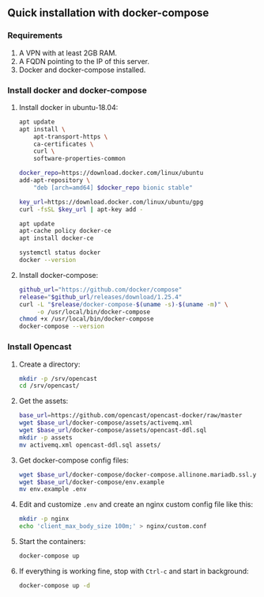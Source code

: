 ## Quick installation with docker-compose

### Requirements

1. A VPN with at least 2GB RAM.
1. A FQDN pointing to the IP of this server.
1. Docker and docker-compose installed.

### Install docker and docker-compose

1. Install docker in ubuntu-18.04:

   ```bash
   apt update
   apt install \
       apt-transport-https \
       ca-certificates \
       curl \
       software-properties-common

   docker_repo=https://download.docker.com/linux/ubuntu
   add-apt-repository \
       "deb [arch=amd64] $docker_repo bionic stable"

   key_url=https://download.docker.com/linux/ubuntu/gpg
   curl -fsSL $key_url | apt-key add -

   apt update
   apt-cache policy docker-ce
   apt install docker-ce

   systemctl status docker
   docker --version
   ```
   
1. Install docker-compose:

   ```bash
   github_url="https://github.com/docker/compose"
   release="$github_url/releases/download/1.25.4"
   curl -L "$release/docker-compose-$(uname -s)-$(uname -m)" \
        -o /usr/local/bin/docker-compose
   chmod +x /usr/local/bin/docker-compose
   docker-compose --version
   ```

### Install Opencast

1. Create a directory:
   ```bash
   mkdir -p /srv/opencast
   cd /srv/opencast/
   ```

1. Get the assets:
   ```bash
   base_url=https://github.com/opencast/opencast-docker/raw/master
   wget $base_url/docker-compose/assets/activemq.xml
   wget $base_url/docker-compose/assets/opencast-ddl.sql
   mkdir -p assets
   mv activemq.xml opencast-ddl.sql assets/
   ```

1. Get docker-compose config files:
   ```bash
   wget $base_url/docker-compose/docker-compose.allinone.mariadb.ssl.yml
   wget $base_url/docker-compose/env.example
   mv env.example .env
   ```

1. Edit and customize `.env` and create an nginx custom config file
   like this:
   ```bash
   mkdir -p nginx
   echo 'client_max_body_size 100m;' > nginx/custom.conf
   ```
   
1. Start the containers:
   ```bash
   docker-compose up
   ```
   
1. If everything is working fine, stop with `Ctrl-c` and start in
   background:
   ```bash
   docker-compose up -d
   ```
